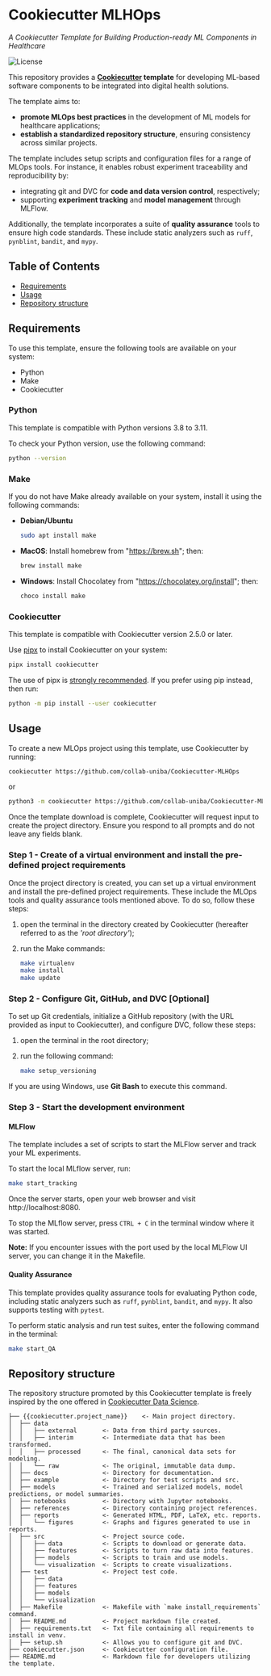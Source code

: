 # Cookiecutter MLHOps

*A Cookiecutter Template for Building Production-ready ML Components in Healthcare*

![License](https://img.shields.io/badge/license-CC--BY--NC%204.0-blue)

This repository provides a **[Cookiecutter](https://www.cookiecutter.io) template** for developing ML-based software components to be integrated into digital health solutions.

The template aims to:

- **promote MLOps best practices** in the development of ML models for healthcare applications;
- **establish a standardized repository structure**, ensuring consistency across similar projects.

The template includes setup scripts and configuration files for a range of MLOps tools.
For instance, it enables robust experiment traceability and reproducibility by:

- integrating git and DVC for **code and data version control**, respectively;
- supporting **experiment tracking** and **model management** through MLFlow.

Additionally, the template incorporates a suite of **quality assurance** tools to ensure high code standards. These include static analyzers such as `ruff`, `pynblint`, `bandit`, and `mypy`.

## Table of Contents

- [Requirements](#requirements)
- [Usage](#usage)
- [Repository structure](#repository-structure)


## Requirements

To use this template, ensure the following tools are available on your system:

- Python
- Make
- Cookiecutter

### Python

This template is compatible with Python versions 3.8 to 3.11.

To check your Python version, use the following command:

 ``` bash
 python --version
 ```

### Make

If you do not have Make already available on your system, install it using the following commands:

- **Debian/Ubuntu**

  ``` bash
  sudo apt install make
  ```

- **MacOS**: Install homebrew from "https://brew.sh"; then:

  ``` bash
  brew install make
  ```

- **Windows**: Install Chocolatey from "https://chocolatey.org/install"; then:

  ``` bash
  choco install make
  ```

### Cookiecutter

This template is compatible with Cookiecutter version 2.5.0 or later.

Use [pipx](https://github.com/pypa/pipx) to install Cookiecutter on your system:

``` bash
pipx install cookiecutter
```

The use of pipx is [strongly recommended](https://cookiecutter.readthedocs.io/en/stable/README.html#installation). If you prefer using pip instead, then run:

```bash
python -m pip install --user cookiecutter
```


## Usage

To create a new MLOps project using this template, use Cookiecutter by running:

``` bash
cookiecutter https://github.com/collab-uniba/Cookiecutter-MLHOps
```

or

``` bash
python3 -m cookiecutter https://github.com/collab-uniba/Cookiecutter-MLHOps
```

Once the template download is complete, Cookiecutter will request input to create the project directory. Ensure you respond to all prompts and do not leave any fields blank.

### Step 1 - Create of a virtual environment and install the pre-defined project requirements

Once the project directory is created, you can set up a virtual environment and install the pre-defined project requirements.
These include the MLOps tools and quality assurance tools mentioned above.
To do so, follow these steps:

1. open the terminal in the directory created by Cookiecutter (hereafter referred to as the *'root directory'*);
2. run the Make commands:

   ``` bash
   make virtualenv
   make install
   make update
   ```

### Step 2 - Configure Git, GitHub, and DVC [Optional]

To set up Git credentials, initialize a GitHub repository (with the URL provided as input to Cookiecutter), and configure DVC, follow these steps:

1. open the terminal in the root directory;
2. run the following command:

   ``` bash
   make setup_versioning
   ```

If you are using Windows, use **Git Bash** to execute this command.


### Step 3 - Start the development environment

#### MLFlow

The template includes a set of scripts to start the MLFlow server and track your ML experiments.

To start the local MLflow server, run:

``` bash
make start_tracking
```

Once the server starts, open your web browser and visit http://localhost:8080.

To stop the MLflow server, press `CTRL + C` in the terminal window where it was started.

**Note:** If you encounter issues with the port used by the local MLFlow UI server, you can change it in the Makefile.

#### Quality Assurance

This template provides quality assurance tools for evaluating Python code, including static analyzers such as `ruff`, `pynblint`, `bandit`, and `mypy`. It also supports testing with `pytest`.

To perform static analysis and run test suites, enter the following command in the terminal:

```bash
make start_QA
```

## Repository structure

The repository structure promoted by this Cookiecutter template is freely inspired by the one offered in [Cookiecutter Data Science](https://cookiecutter-data-science.drivendata.org).

```text
├── {{cookiecutter.project_name}}    <- Main project directory.
│  ├── data
│  │   ├── external       <- Data from third party sources.
│  │   ├── interim        <- Intermediate data that has been transformed.
│  │   ├── processed      <- The final, canonical data sets for modeling.
│  │   └── raw            <- The original, immutable data dump.
│  ├── docs               <- Directory for documentation.
│  ├── example            <- Directory for test scripts and src.
│  ├── models             <- Trained and serialized models, model predictions, or model summaries.
│  ├── notebooks          <- Directory with Jupyter notebooks.
│  ├── references         <- Directory containing project references.
│  ├── reports            <- Generated HTML, PDF, LaTeX, etc. reports.
│  │   └── figures        <- Graphs and figures generated to use in reports.
│  ├── src                <- Project source code.
│  │   ├── data           <- Scripts to download or generate data.
│  │   ├── features       <- Scripts to turn raw data into features.
│  │   ├── models         <- Scripts to train and use models.
│  │   └── visualization  <- Scripts to create visualizations.
│  ├── test               <- Project test code.
│  │   ├── data
│  │   ├── features
│  │   ├── models
│  │   └── visualization
│  ├── Makefile           <- Makefile with `make install_requirements` command.
│  ├── README.md          <- Project markdown file created.
│  ├── requirements.txt   <- Txt file containing all requirements to install in venv.
│  ├── setup.sh           <- Allows you to configure git and DVC.
├── cookiecutter.json     <- Cookiecutter configuration file.
├── README.md             <- Markdown file for developers utilizing the template.
```

